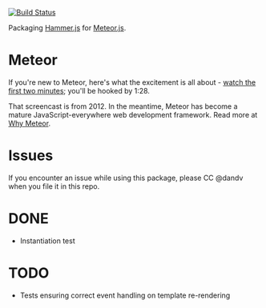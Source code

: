 [![Build Status](https://travis-ci.org/MeteorPackaging/hammer.js.svg?branch=master)](https://travis-ci.org/MeteorPackaging/hammer.js)

Packaging [Hammer.js](http://hammerjs.github.io/) for [Meteor.js](http://meteor.com).


# Meteor

If you're new to Meteor, here's what the excitement is all about -
[watch the first two minutes](https://www.youtube.com/watch?v=fsi0aJ9yr2o); you'll be hooked by 1:28.

That screencast is from 2012. In the meantime, Meteor has become a mature JavaScript-everywhere web
development framework. Read more at [Why Meteor](http://www.meteorpedia.com/read/Why_Meteor).


# Issues

If you encounter an issue while using this package, please CC @dandv when you file it in this repo.


# DONE

* Instantiation test


# TODO

* Tests ensuring correct event handling on template re-rendering
